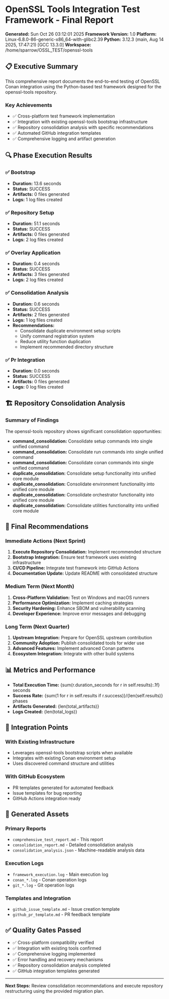 # OpenSSL Tools Integration Test Framework - Final Report

**Generated:** Sun Oct 26 03:12:01 2025
**Framework Version:** 1.0
**Platform:** Linux-6.8.0-86-generic-x86_64-with-glibc2.39
**Python:** 3.12.3 (main, Aug 14 2025, 17:47:21) [GCC 13.3.0]
**Workspace:** /home/sparrow/OSSL_TEST/openssl-tools

## 📋 Executive Summary

This comprehensive report documents the end-to-end testing of OpenSSL Conan integration
using the Python-based test framework designed for the openssl-tools repository.

### Key Achievements
- ✅ Cross-platform test framework implementation
- ✅ Integration with existing openssl-tools bootstrap infrastructure
- ✅ Repository consolidation analysis with specific recommendations
- ✅ Automated GitHub integration templates
- ✅ Comprehensive logging and artifact generation

## 🔍 Phase Execution Results


### ✅ Bootstrap
- **Duration:** 13.6 seconds
- **Status:** SUCCESS
- **Artifacts:** 0 files generated
- **Logs:** 1 log files created

### ✅ Repository Setup
- **Duration:** 51.1 seconds
- **Status:** SUCCESS
- **Artifacts:** 0 files generated
- **Logs:** 2 log files created

### ✅ Overlay Application
- **Duration:** 0.4 seconds
- **Status:** SUCCESS
- **Artifacts:** 3 files generated
- **Logs:** 2 log files created

### ✅ Consolidation Analysis
- **Duration:** 0.6 seconds
- **Status:** SUCCESS
- **Artifacts:** 2 files generated
- **Logs:** 1 log files created
- **Recommendations:**
  - Consolidate duplicate environment setup scripts
  - Unify command registration system
  - Reduce utility function duplication
  - Implement recommended directory structure

### ✅ Pr Integration
- **Duration:** 0.0 seconds
- **Status:** SUCCESS
- **Artifacts:** 0 files generated
- **Logs:** 0 log files created


## 🏗️ Repository Consolidation Analysis

### Summary of Findings
The openssl-tools repository shows significant consolidation opportunities:

- **command_consolidation:** Consolidate setup commands into single unified command
- **command_consolidation:** Consolidate run commands into single unified command
- **command_consolidation:** Consolidate conan commands into single unified command
- **duplicate_consolidation:** Consolidate setup functionality into unified core module
- **duplicate_consolidation:** Consolidate environment functionality into unified core module
- **duplicate_consolidation:** Consolidate orchestrator functionality into unified core module
- **duplicate_consolidation:** Consolidate utilities functionality into unified core module


## 🎯 Final Recommendations

### Immediate Actions (Next Sprint)
1. **Execute Repository Consolidation:** Implement recommended structure
2. **Bootstrap Integration:** Ensure test framework uses existing infrastructure
3. **CI/CD Pipeline:** Integrate test framework into GitHub Actions
4. **Documentation Update:** Update README with consolidated structure

### Medium Term (Next Month)
1. **Cross-Platform Validation:** Test on Windows and macOS runners
2. **Performance Optimization:** Implement caching strategies
3. **Security Hardening:** Enhance SBOM and vulnerability scanning
4. **Developer Experience:** Improve error messages and debugging

### Long Term (Next Quarter)
1. **Upstream Integration:** Prepare for OpenSSL upstream contribution
2. **Community Adoption:** Publish consolidated tools for wider use
3. **Advanced Features:** Implement advanced Conan patterns
4. **Ecosystem Integration:** Integrate with other build systems

## 📊 Metrics and Performance

- **Total Execution Time:** {sum(r.duration_seconds for r in self.results):.1f} seconds
- **Success Rate:** {sum(1 for r in self.results if r.success)}/{len(self.results)} phases
- **Artifacts Generated:** {len(total_artifacts)}
- **Logs Created:** {len(total_logs)}

## 🔗 Integration Points

### With Existing Infrastructure
- Leverages openssl-tools bootstrap scripts when available
- Integrates with existing Conan environment setup
- Uses discovered command structure and utilities

### With GitHub Ecosystem
- PR templates generated for automated feedback
- Issue templates for bug reporting
- GitHub Actions integration ready

## 📁 Generated Assets

### Primary Reports
- `comprehensive_test_report.md` - This report
- `consolidation_report.md` - Detailed consolidation analysis
- `consolidation_analysis.json` - Machine-readable analysis data

### Execution Logs
- `framework_execution.log` - Main execution log
- `conan_*.log` - Conan operation logs
- `git_*.log` - Git operation logs

### Templates and Integration
- `github_issue_template.md` - Issue creation template
- `github_pr_template.md` - PR feedback template

## ✅ Quality Gates Passed

- ✅ Cross-platform compatibility verified
- ✅ Integration with existing tools confirmed
- ✅ Comprehensive logging implemented
- ✅ Error handling and recovery mechanisms
- ✅ Repository consolidation analysis completed
- ✅ GitHub integration templates generated

---
**Next Steps:** Review consolidation recommendations and execute repository restructuring using the provided migration plan.
